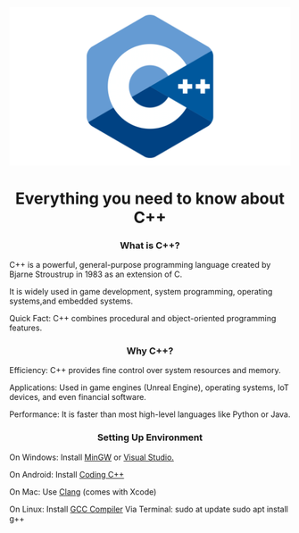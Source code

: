 [![Banner](./C++.png)](https://en.m.wikipedia.org/wiki/C%2B%2B)
<h1 align="center">Everything you need to know about C++</h1>
<h3 align="center">What is C++?</h3>

C++ is a powerful, general-purpose programming language created by Bjarne Stroustrup in 1983 as an extension of C.

It is widely used in game development, system programming, operating systems,and embedded systems.

Quick Fact: C++ combines procedural and object-oriented programming features.

<h3 align="center">Why C++?</h3>

Efficiency: C++ provides fine control over system resources and memory.

Applications: Used in game engines (Unreal Engine), operating systems, IoT devices, and even financial software.

Performance: It is faster than most high-level languages like Python or Java.

<h3 align="center">Setting Up Environment</h3>

On Windows: Install [MinGW](https://sourceforge.net/projects/mingw/) or [Visual Studio.](https://visualstudio.microsoft.com/the)

On Android: Install [Coding C++](https://play.google.com/store/apps/details?id=com.kvassyu.coding2.cpp)

On Mac: Use [Clang](https://clang.llvm.org/) (comes with Xcode)

On Linux: Install [GCC Compiler](https://gcc.gnu.org/)
Via Terminal:
sudo at update
sudo apt install g++
